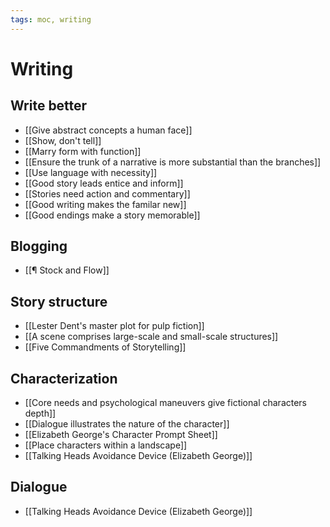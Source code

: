 ```yaml
---
tags: moc, writing
---
```


# Writing

## Write better

- [[Give abstract concepts a human face]]
- [[Show, don't tell]]
- [[Marry form with function]]
- [[Ensure the trunk of a narrative is more substantial than the branches]]
- [[Use language with necessity]]
- [[Good story leads entice and inform]]
- [[Stories need action and commentary]]
- [[Good writing makes the familar new]]
- [[Good endings make a story memorable]]

## Blogging

- [[¶ Stock and Flow]]

## Story structure

- [[Lester Dent's master plot for pulp fiction]]
- [[A scene comprises large-scale and small-scale structures]]
- [[Five Commandments of Storytelling]]

## Characterization

- [[Core needs and psychological maneuvers give fictional characters depth]]
- [[Dialogue illustrates the nature of the character]]
- [[Elizabeth George's Character Prompt Sheet]]
- [[Place characters within a landscape]]
- [[Talking Heads Avoidance Device (Elizabeth George)]]

## Dialogue

- [[Talking Heads Avoidance Device (Elizabeth George)]]